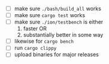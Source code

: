 - [ ] make sure `./bash/build_all` works
- [ ] make sure `cargo test` works
- [ ] make sure `./ion/testbench` is either
  1. faster OR
  2. substantially better in some way
- [ ] likewise for `cargo bench`
- [ ] run `cargo clippy`
- [ ] upload binaries for major releases
